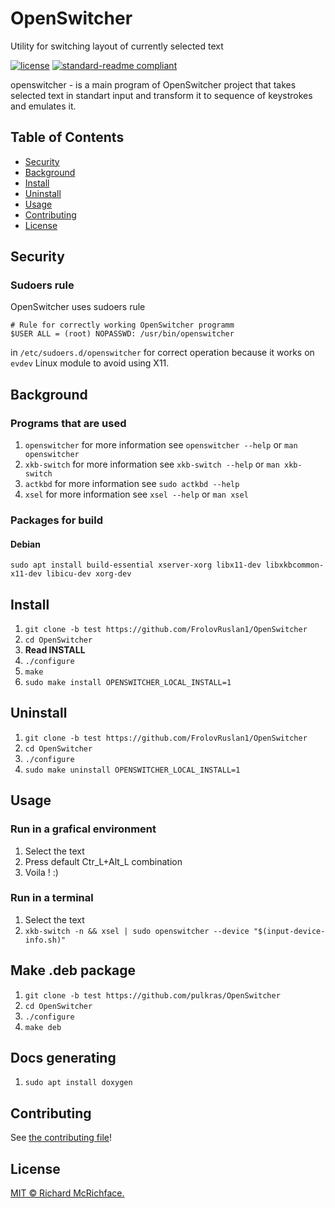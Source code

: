 # OpenSwitcher
Utility for switching layout of currently selected text

[![license](https://img.shields.io/github/license/:user/:repo.svg)](LICENSE)
[![standard-readme compliant](https://img.shields.io/badge/readme%20style-standard-brightgreen.svg?style=flat-square)](https://github.com/RichardLitt/standard-readme)

openswitcher - is a main program of OpenSwitcher project that takes selected text in standart input and transform it to sequence of keystrokes and emulates it.

## Table of Contents

- [Security](#security)
- [Background](#background)
- [Install](#install)
- [Uninstall](#uninstall)
- [Usage](#usage)
- [Contributing](#contributing)
- [License](#license)
<!-- - [API](#api) -->
## Security

### Sudoers rule

OpenSwitcher uses sudoers rule
```
# Rule for correctly working OpenSwitcher programm 
$USER ALL = (root) NOPASSWD: /usr/bin/openswitcher
```
in `/etc/sudoers.d/openswitcher` for correct operation because it works on `evdev` Linux module to avoid using X11.

## Background

### Programs that are used

1. `openswitcher` for more information see `openswitcher --help` or `man openswitcher`
2. `xkb-switch` for more information see `xkb-switch --help` or `man xkb-switch`
3. `actkbd` for more information see `sudo actkbd --help`
4. `xsel` for more information see `xsel --help` or `man xsel`

### Packages for build

#### Debian

`sudo apt install build-essential xserver-xorg libx11-dev libxkbcommon-x11-dev libicu-dev xorg-dev`

## Install

1. `git clone -b test https://github.com/FrolovRuslan1/OpenSwitcher`
2. `cd OpenSwitcher`
3. **Read INSTALL**
4. `./configure`
5. `make`
6. `sudo make install OPENSWITCHER_LOCAL_INSTALL=1`

## Uninstall

1. `git clone -b test https://github.com/FrolovRuslan1/OpenSwitcher`
2. `cd OpenSwitcher`
3. `./configure`
4. `sudo make uninstall OPENSWITCHER_LOCAL_INSTALL=1`

## Usage

### Run in a grafical environment

1. Select the text
2. Press default Ctr_L+Alt_L combination
3. Voila ! :)

### Run in a terminal

1. Select the text
2.  `xkb-switch -n && xsel | sudo openswitcher --device "$(input-device-info.sh)"`


<!-- ## API

### Any optional sections -->

## Make .deb package

1. `git clone -b test https://github.com/pulkras/OpenSwitcher`
2. `cd OpenSwitcher`
3. `./configure`
4. `make deb`

## Docs generating

1.  `sudo apt install doxygen`

## Contributing	

See [the contributing file](CONTRIBUTING.md)!

## License

[MIT © Richard McRichface.](../LICENSE)